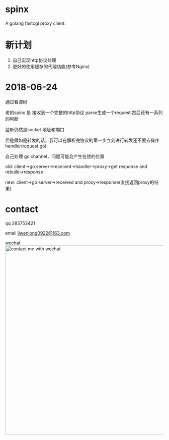 # spinx
A golang fastcgi  proxy client.

# 新计划

1. 自己实现http协议处理
2. 更好的使用缓存的代理功能(参考Nginx)

# 2018-06-24

通过看源码

老的spinx 是 接收到一个完整的http协议 parse生成一个request 然后还有一系列的判断

监听仍然是socket 地址和端口

但是假如是转发的话，我可以在解析完协议的第一步立刻进行转发还不要去操作handler(request.go)

自己处理 go channel，问题可能会产生在锁的位置

old:  client->go server->received->handler->proxy->get response and rebuild->response

new:  client->go server->received and proxy->response(直接返回proxy的结果)


# contact

qq 285753421

email liwenlong0922@163.com
    
wechat
<img src="https://github.com/lwl1989/spinx/blob/master/Wechat.jpeg" alt="contact me with wechat" width="600" />






